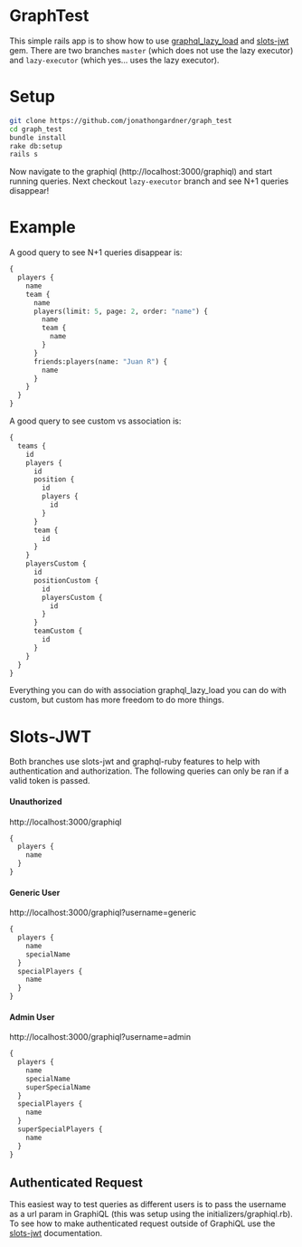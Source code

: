 # GraphTest

This simple rails app is to show how to use [graphql_lazy_load](https://github.com/jonathongardner/graphql_lazy_load) and [slots-jwt](https://github.com/jonathongardner/slots-jwt) gem. There are two branches `master` (which does not use the lazy executor) and `lazy-executor` (which yes... uses the lazy executor).

# Setup
```BASH
git clone https://github.com/jonathongardner/graph_test
cd graph_test
bundle install
rake db:setup
rails s
```

Now navigate to the graphiql (http://localhost:3000/graphiql) and start running queries. Next checkout `lazy-executor` branch and see N+1 queries disappear!

# Example
A good query to see N+1 queries disappear is:
```graphql
{
  players {
    name
    team {
      name
      players(limit: 5, page: 2, order: "name") {
        name
        team {
          name
        }
      }
      friends:players(name: "Juan R") {
        name
      }
    }
  }
}
```

A good query to see custom vs association is:
```graphql
{
  teams {
    id
    players {
      id
      position {
        id
        players {
          id
        }
      }
      team {
        id
      }
    }
    playersCustom {
      id
      positionCustom {
        id
        playersCustom {
          id
        }
      }
      teamCustom {
        id
      }
    }
  }
}
```

Everything you can do with association graphql_lazy_load you can do with custom, but custom has more freedom to do more things.

# Slots-JWT
Both branches use slots-jwt and graphql-ruby features to help with authentication and authorization. The following queries can only be ran if a valid token is passed.
#### Unauthorized
http://localhost:3000/graphiql
```graphql
{
  players {
    name
  }
}
```
#### Generic User
http://localhost:3000/graphiql?username=generic
```graphql
{
  players {
    name
    specialName
  }
  specialPlayers {
    name
  }
}
```
#### Admin User
http://localhost:3000/graphiql?username=admin
```graphql
{
  players {
    name
    specialName
    superSpecialName
  }
  specialPlayers {
    name
  }
  superSpecialPlayers {
    name
  }
}
```
## Authenticated Request
This easiest way to test queries as different users is to pass the username as a url param in GraphiQL (this was setup using the initializers/graphiql.rb). To see how to make authenticated request outside of GraphiQL use the [slots-jwt](https://github.com/jonathongardner/slots-jwt) documentation.

